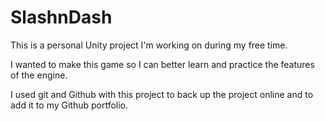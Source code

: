 # SlashnDash
This is a personal Unity project I'm working on during my free time.

I wanted to make this game so I can better learn and practice the features of the engine.

I used git and Github with this project to back up the project online and to add it to my Github portfolio.
